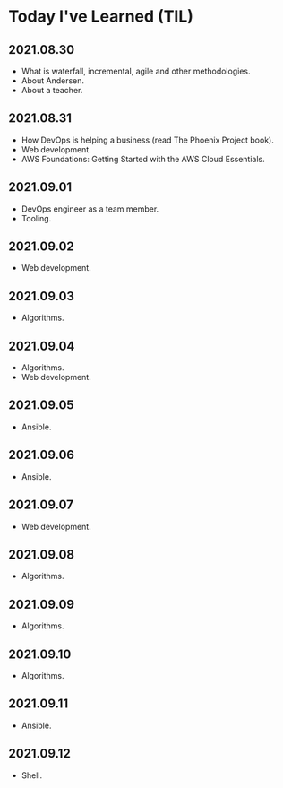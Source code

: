 # Today I've Learned (TIL)

## 2021.08.30
- What is waterfall, incremental, agile and other methodologies.
- About Andersen.
- About a teacher.

## 2021.08.31
- How DevOps is helping a business (read The Phoenix Project book).
- Web development.
- AWS Foundations: Getting Started with the AWS Cloud Essentials.

## 2021.09.01
- DevOps engineer as a team member.
- Tooling.

## 2021.09.02
- Web development.

## 2021.09.03
- Algorithms.

## 2021.09.04
- Algorithms.
- Web development.

## 2021.09.05
- Ansible.

## 2021.09.06
- Ansible.

## 2021.09.07
- Web development.

## 2021.09.08
- Algorithms.

## 2021.09.09
- Algorithms.

## 2021.09.10
- Algorithms.

## 2021.09.11
- Ansible.

## 2021.09.12
- Shell.
